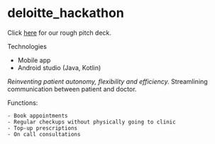 # deloitte_hackathon

Click [here](https://drive.google.com/file/d/1eLUtuR7RW8RCGOB3V9uLu8Wxxtf12O1t/view?usp=sharing) for our rough pitch deck.

Technologies
 - Mobile app 
 - Android studio (Java, Kotlin)

_Reinventing patient autonomy, flexibility and efficiency._ 
Streamlining communication between patient and doctor.

  Functions:
  
    - Book appointments
    - Regular checkups without physically going to clinic
    - Top-up prescriptions
    - On call consultations
